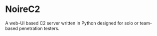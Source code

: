 # NoireC2
A web-UI based C2 server written in Python designed for solo or team-based penetration testers.
